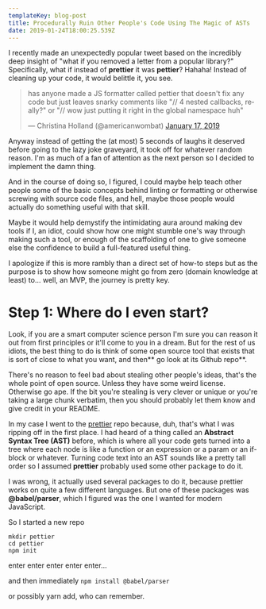 ```yaml
---
templateKey: blog-post
title: Procedurally Ruin Other People's Code Using The Magic of ASTs
date: 2019-01-24T18:00:25.539Z
---
```

I recently made an unexpectedly popular tweet based on the incredibly deep insight of "what if you removed a letter from a popular library?"  Specifically, what if instead of **prettier** it was **pettier**?  Hahaha!  Instead of cleaning up your code, it would belittle it, you see.

<blockquote class="twitter-tweet" data-lang="en"><p lang="en" dir="ltr">has anyone made a JS formatter called pettier that doesn&#39;t fix any code but just leaves snarky comments like &quot;// 4 nested callbacks, really?&quot; or &quot;// wow just putting it right in the global namespace huh&quot;</p>&mdash; Christina Holland (@americanwombat) <a href="https://twitter.com/americanwombat/status/1086045699437846528?ref_src=twsrc%5Etfw">January 17, 2019</a></blockquote>

Anyway instead of getting the (at most) 5 seconds of laughs it deserved before going to the lazy joke graveyard, it took off for whatever random reason.  I'm as much of a fan of attention as the next person so I decided to implement the damn thing.

And in the course of doing so, I figured, I could maybe help teach other people some of the basic concepts behind linting or formatting or otherwise screwing with source code files, and hell, maybe those people would actually do something useful with that skill.

Maybe it would help demystify the intimidating aura around making dev tools if I, an idiot, could show how one might stumble one's way through making such a tool, or enough of the scaffolding of one to give someone else the confidence to build a full-featured useful thing.

I apologize if this is more rambly than a direct set of how-to steps but as the purpose is to show how someone might go from zero (domain knowledge at least) to... well, an MVP, the journey is pretty key.

# Step 1: Where do I even start?

Look, if you are a smart computer science person I'm sure you can reason it out from first principles or it'll come to you in a dream.  But for the rest of us idiots, the best thing to do is think of some open source tool that exists that is sort of close to what you want, and then** go look at its Github repo**.

There's no reason to feel bad about stealing other people's ideas, that's the whole point of open source.  Unless they have some weird license.  Otherwise go ape.  If the bit you're stealing is very clever or unique or you're taking a large chunk verbatim, then you should probably let them know and give credit in your README.

In my case I went to the [prettier](https://github.com/prettier/prettier) repo because, duh, that's what I was ripping off in the first place.  I had heard of a thing called an **Abstract Syntax Tree (AST)** before, which is where all your code gets turned into a tree where each node is like a function or an expression or a param or an if-block or whatever.  Turning code text into an AST sounds like a pretty tall order so I assumed **prettier** probably used some other package to do it.

I was wrong, it actually used several packages to do it, because prettier works on quite a few different languages.  But one of these packages was **@babel/parser**, which I figured was the one I wanted for modern JavaScript.

So I started a new repo

```
mkdir pettier
cd pettier
npm init
```

enter enter enter enter enter...

and then immediately `npm install @babel/parser`

or possibly yarn add, who can remember.
